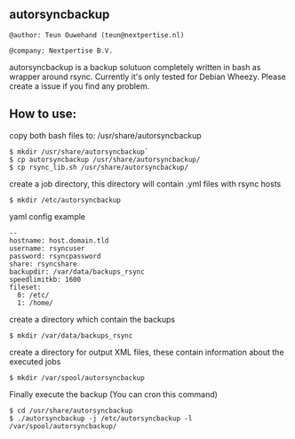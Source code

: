 autorsyncbackup
---------------

`@author: Teun Ouwehand (teun@nextpertise.nl)`

`@company: Nextpertise B.V.`

autorsyncbackup is a backup solutuon completely written in bash as wrapper around rsync. Currently it's only tested for Debian Wheezy. Please create a issue if you find any problem.

How to use:
-----------

copy both bash files to: /usr/share/autorsyncbackup

    $ mkdir /usr/share/autorsyncbackup`
    $ cp autorsyncbackup /usr/share/autorsyncbackup/
    $ cp rsync_lib.sh /usr/share/autorsyncbackup/

create a job directory, this directory will contain .yml files with rsync hosts

    $ mkdir /etc/autorsyncbackup

yaml config example

    --
    hostname: host.domain.tld
    username: rsyncuser
    password: rsyncpassword
    share: rsyncshare
    backupdir: /var/data/backups_rsync
    speedlimitkb: 1600
    fileset:
      0: /etc/
      1: /home/

create a directory which contain the backups

    $ mkdir /var/data/backups_rsync

create a directory for output XML files, these contain information about the executed jobs

    $ mkdir /var/spool/autorsyncbackup

Finally execute the backup (You can cron this command)

    $ cd /usr/share/autorsyncbackup
    $ ./autorsyncbackup -j /etc/autorsyncbackup -l /var/spool/autorsyncbackup/
